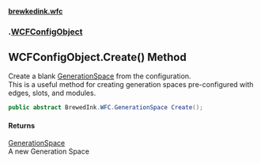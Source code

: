 #### [brewkedink.wfc](index.md 'index')
### [](.md '').[WCFConfigObject](WCFConfigObject.md 'WCFConfigObject')
## WCFConfigObject.Create() Method
Create a blank [GenerationSpace](GenerationSpace.md 'BrewedInk.WFC.GenerationSpace') from the configuration.  
This is a useful method for creating generation spaces pre-configured with edges, slots, and modules.  
```csharp
public abstract BrewedInk.WFC.GenerationSpace Create();
```
#### Returns
[GenerationSpace](GenerationSpace.md 'BrewedInk.WFC.GenerationSpace')  
A new Generation Space
